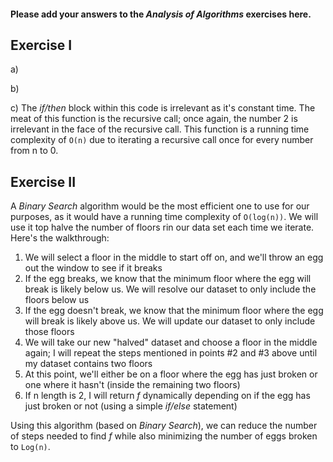 #### Please add your answers to the **_Analysis of Algorithms_** exercises here.

## Exercise I

a)

b)

c) The _if/then_ block within this code is irrelevant as it's constant time. The meat of this function is the recursive call; once again, the number 2 is irrelevant in the face of the recursive call. This function is a running time complexity of `O(n)` due to iterating a recursive call once for every number from n to 0.

## Exercise II

A _Binary Search_ algorithm would be the most efficient one to use for our purposes, as it would have a running time complexity of `O(log(n))`. We will use it top halve the number of floors rin our data set each time we iterate. Here's the walkthrough:

1. We will select a floor in the middle to start off on, and we'll throw an egg out the window to see if it breaks
2. If the egg breaks, we know that the minimum floor where the egg will break is likely below us. We will resolve our dataset to only include the floors below us
3. If the egg doesn't break, we know that the minimum floor where the egg will break is likely above us. We will update our dataset to only include those floors
4. We will take our new "halved" dataset and choose a floor in the middle again; I will repeat the steps mentioned in points #2 and #3 above until my dataset contains two floors
5. At this point, we'll either be on a floor where the egg has just broken or one where it hasn't (inside the remaining two floors)
6. If n length is 2, I will return _f_ dynamically depending on if the egg has just broken or not (using a simple _if/else_ statement)

Using this algorithm (based on _Binary Search_), we can reduce the number of steps needed to find _f_ while also minimizing the number of eggs broken to `Log(n)`.

